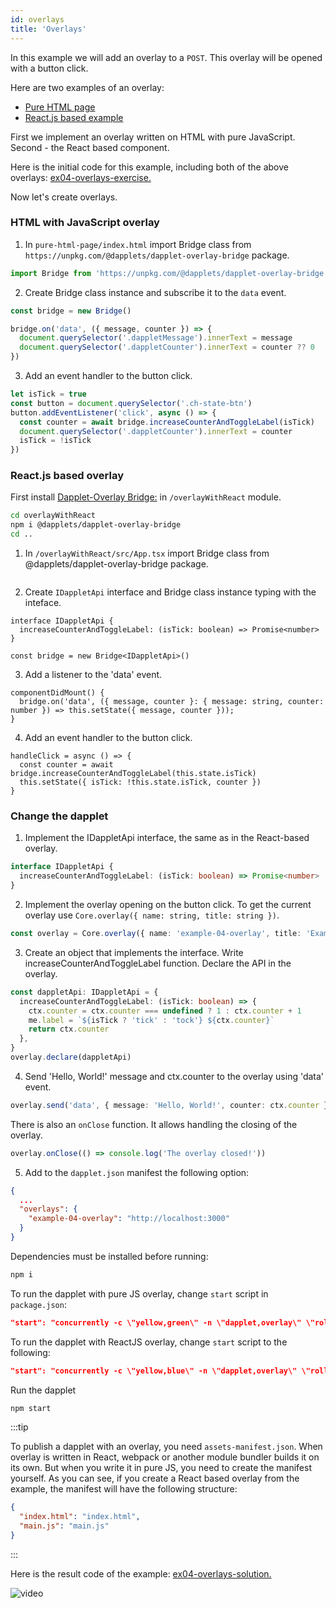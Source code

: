 ```yaml
---
id: overlays
title: 'Overlays'
---
```


In this example we will add an overlay to a `POST`. This overlay will be opened with a button click.

Here are two examples of an overlay:

- [Pure HTML page](https://github.com/dapplets/dapplet-overlay-bridge/tree/master/examples/pure-html-page)
- [React.js based example](https://github.com/dapplets/dapplet-overlay-bridge/tree/master/examples/react-overlay)

First we implement an overlay written on HTML with pure JavaScript. Second - the React based component.

Here is the initial code for this example, including both of the above overlays: [ex04-overlays-exercise.](https://github.com/dapplets/dapplet-template/tree/ex04-overlays-exercise)

Now let's create overlays.

### HTML with JavaScript overlay

1. In `pure-html-page/index.html` import Bridge class from `https://unpkg.com/@dapplets/dapplet-overlay-bridge` package.

```js
import Bridge from 'https://unpkg.com/@dapplets/dapplet-overlay-bridge'
```

2. Create Bridge class instance and subscribe it to the `data` event.

```js
const bridge = new Bridge()

bridge.on('data', ({ message, counter }) => {
  document.querySelector('.dappletMessage').innerText = message
  document.querySelector('.dappletCounter').innerText = counter ?? 0
})
```

3. Add an event handler to the button click.

```js
let isTick = true
const button = document.querySelector('.ch-state-btn')
button.addEventListener('click', async () => {
  const counter = await bridge.increaseCounterAndToggleLabel(isTick)
  document.querySelector('.dappletCounter').innerText = counter
  isTick = !isTick
})
```

### React.js based overlay

First install [Dapplet-Overlay Bridge:](https://github.com/dapplets/dapplet-overlay-bridge) in `/overlayWithReact` module.

```bash
cd overlayWithReact
npm i @dapplets/dapplet-overlay-bridge
cd ..
```

1. In `/overlayWithReact/src/App.tsx` import Bridge class from @dapplets/dapplet-overlay-bridge package.

```tsx

```

2. Create `IDappletApi` interface and Bridge class instance typing with the inteface.

```tsx
interface IDappletApi {
  increaseCounterAndToggleLabel: (isTick: boolean) => Promise<number>
}

const bridge = new Bridge<IDappletApi>()
```

3. Add a listener to the 'data' event.

```tsx
componentDidMount() {
  bridge.on('data', ({ message, counter }: { message: string, counter: number }) => this.setState({ message, counter }));
}
```

4. Add an event handler to the button click.

```tsx
handleClick = async () => {
  const counter = await bridge.increaseCounterAndToggleLabel(this.state.isTick)
  this.setState({ isTick: !this.state.isTick, counter })
}
```

### Change the dapplet

1. Implement the IDappletApi interface, the same as in the React-based overlay.

```ts
interface IDappletApi {
  increaseCounterAndToggleLabel: (isTick: boolean) => Promise<number>
}
```

2. Implement the overlay opening on the button click. To get the current overlay use `Core.overlay({ name: string, title: string })`.

```ts
const overlay = Core.overlay({ name: 'example-04-overlay', title: 'Example 4' })
```

3. Create an object that implements the interface. Write increaseCounterAndToggleLabel function. Declare the API in the overlay.

```ts
const dappletApi: IDappletApi = {
  increaseCounterAndToggleLabel: (isTick: boolean) => {
    ctx.counter = ctx.counter === undefined ? 1 : ctx.counter + 1
    me.label = `${isTick ? 'tick' : 'tock'} ${ctx.counter}`
    return ctx.counter
  },
}
overlay.declare(dappletApi)
```

4. Send 'Hello, World!' message and ctx.counter to the overlay using 'data' event.

```ts
overlay.send('data', { message: 'Hello, World!', counter: ctx.counter })
```

There is also an `onClose` function. It allows handling the closing of the overlay.

```ts
overlay.onClose(() => console.log('The overlay closed!'))
```

5. Add to the `dapplet.json` manifest the following option:

```json
{
  ...
  "overlays": {
    "example-04-overlay": "http://localhost:3000"
  }
}
```

Dependencies must be installed before running:

```bash
npm i
```

To run the dapplet with pure JS overlay, change `start` script in `package.json`:

```json
"start": "concurrently -c \"yellow,green\" -n \"dapplet,overlay\" \"rollup -w --config rollup.config.js\" \"cd pure-html-page && npx serve -l 3000\"",
```

To run the dapplet with ReactJS overlay, change `start` script to the following:

```json
"start": "concurrently -c \"yellow,blue\" -n \"dapplet,overlay\" \"rollup -w --config rollup.config.js\" \"cd overlayWithReact && npm start\"",
```

Run the dapplet

```bash
npm start
```

:::tip

To publish a dapplet with an overlay, you need `assets-manifest.json`. When overlay is written in React, webpack or another module bundler builds it on its own. But when you write it in pure JS, you need to create the manifest yourself. As you can see, if you create a React based overlay from the example, the manifest will have the following structure:

```json
{
  "index.html": "index.html",
  "main.js": "main.js"
}
```

:::

Here is the result code of the example: [ex04-overlays-solution.](https://github.com/dapplets/dapplet-template/tree/ex04-overlays-solution)

![video](/video/ex_4.gif)
